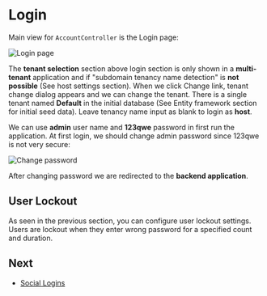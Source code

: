 # Login

Main view for `AccountController` is the Login page:

<img src="images/login-screen-3.png" alt="Login page" class="img-thumbnail" />

The **tenant selection** section above login section is only shown in a **multi-tenant** application and if "subdomain tenancy name detection" is **not possible** (See host settings section). When we click Change link, tenant change dialog appears and we can change the tenant. There is a single tenant named **Default** in the initial database (See Entity framework section for initial seed data). Leave tenancy name input as blank to login as **host**.

We can use **admin** user name and **123qwe** password in first run the application. At first login, we should change admin password since 123qwe is not very secure:

<img src="images/account-change-password-1.png" alt="Change password" class="img-thumbnail" />

After changing password we are redirected to the **backend application**.

## User Lockout

As seen in the previous section, you can configure user lockout settings. Users are lockout when they enter wrong password for a specified count and duration.

## Next

* [Social Logins](Features-Mvc-Core-Social-Logins)